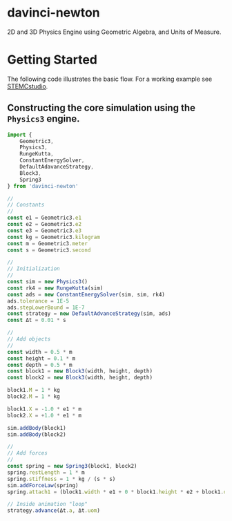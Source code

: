 # davinci-newton
2D and 3D Physics Engine using Geometric Algebra, and Units of Measure.

# Getting Started

The following code illustrates the basic flow. For a working example see [STEMCstudio](https://www.stemcstudio.com).

## Constructing the core simulation using the `Physics3` engine.

```typescript
import {
    Geometric3,
    Physics3,
    RungeKutta,
    ConstantEnergySolver,
    DefaultAdavanceStrategy,
    Block3,
    Spring3
} from 'davinci-newton'

//
// Constants
//
const e1 = Geometric3.e1
const e2 = Geometric3.e2
const e3 = Geometric3.e3
const kg = Geometric3.kilogram
const m = Geometric3.meter
const s = Geometric3.second

//
// Initialization
//
const sim = new Physics3()
const rk4 = new RungeKutta(sim)
const ads = new ConstantEnergySolver(sim, sim, rk4)
ads.tolerance = 1E-5
ads.stepLowerBound = 1E-7
const strategy = new DefaultAdvanceStrategy(sim, ads)
const Δt = 0.01 * s

//
// Add objects
//
const width = 0.5 * m
const height = 0.1 * m
const depth = 0.5 * m
const block1 = new Block3(width, height, depth)
const block2 = new Block3(width, height, depth)

block1.M = 1 * kg
block2.M = 1 * kg

block1.X = -1.0 * e1 * m
block2.X = +1.0 * e1 * m

sim.addBody(block1)
sim.addBody(block2)

//
// Add forces
//
const spring = new Spring3(block1, block2)
spring.restLength = 1 * m
spring.stiffness = 1 * kg / (s * s)
sim.addForceLaw(spring)
spring.attach1 = (block1.width * e1 + 0 * block1.height * e2 + block1.depth * e3) / 2

// Inside animation "loop"
strategy.advance(Δt.a, Δt.uom)
```
